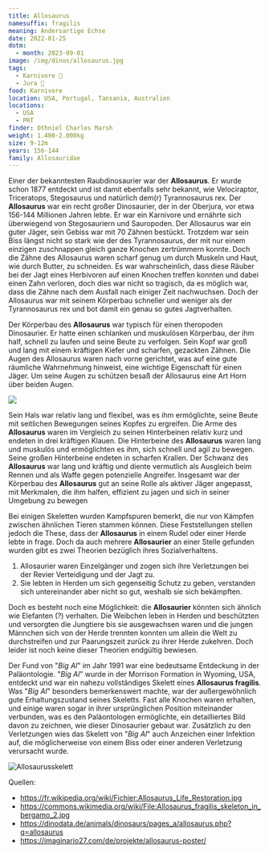 ```yaml
---
title: Allosaurus
namesuffix: fragilis
meaning: Andersartige Echse
date: 2022-01-25
dotm:
  - month: 2023-09-01
image: /img/dinos/allosaurus.jpg
tags:
  - Karnivore 🥩
  - Jura 🦴
food: Karnivore
location: USA, Portugal, Tansania, Australien
locations:
  - USA
  - PRT
finder: Othniel Charles Marsh
weight: 1.400-2.000kg
size: 9-12m
years: 156-144
family: Allosauridae
---
```

Einer der bekanntesten Raubdinosaurier war der **Allosaurus**. Er wurde schon 1877 entdeckt und ist damit ebenfalls sehr bekannt, wie Velociraptor, Triceratops, Stegosaurus und natürlich dem(r) Tyrannosaurus rex. Der **Allosaurus** war ein recht großer Dinosaurier, der in der Oberjura, vor etwa 156-144 Millionen Jahren lebte. Er war ein Karnivore und ernährte sich überwiegend von Stegosauriern und Sauropoden. Der Allosaurus war ein guter Jäger, sein Gebiss war mit 70 Zähnen bestückt. Trotzdem war sein Biss längst nicht so stark wie der des Tyrannosaurus, der mit nur einem einzigen zuschnappen gleich ganze Knochen zertrümmern konnte. Doch die Zähne des Allosaurus waren scharf genug um durch Muskeln und Haut, wie durch Butter, zu schneiden. Es war wahrscheinlich, dass diese Räuber bei der Jagt eines Herbivoren auf einen Knochen treffen konnten und dabei einen Zahn verloren, doch dies war nicht so tragisch, da es möglich war, dass die Zähne nach dem Ausfall nach einiger Zeit nachwuchsen. Doch der Allosaurus war mit seinem Körperbau schneller und weniger als der Tyrannosaurus rex und bot damit ein genau so gutes Jagtverhalten.

Der Körperbau des **Allosaurus** war typisch für einen theropoden Dinosaurier. Er hatte einen schlanken und muskulösen Körperbau, der ihm half, schnell zu laufen und seine Beute zu verfolgen. Sein Kopf war groß und lang mit einem kräftigen Kiefer und scharfen, gezackten Zähnen. Die Augen des Allosaurus waren nach vorne gerichtet, was auf eine gute räumliche Wahrnehmung hinweist, eine wichtige Eigenschaft für einen Jäger. Um seine Augen zu schützen besaß der Allosaurus eine Art Horn über beiden Augen.

![](/img/dinos/herunterladen-1-.png)

Sein Hals war relativ lang und flexibel, was es ihm ermöglichte, seine Beute mit seitlichen Bewegungen seines Kopfes zu ergreifen. Die Arme des **Allosaurus** waren im Vergleich zu seinen Hinterbeinen relativ kurz und endeten in drei kräftigen Klauen.
Die Hinterbeine des **Allosaurus** waren lang und muskulös und ermöglichten es ihm, sich schnell und agil zu bewegen. Seine großen Hinterbeine endeten in scharfen Krallen. 
Der Schwanz des **Allosaurus** war lang und kräftig und diente vermutlich als Ausgleich beim Rennen und als Waffe gegen potenzielle Angreifer.
Insgesamt war der Körperbau des **Allosaurus** gut an seine Rolle als aktiver Jäger angepasst, mit Merkmalen, die ihm halfen, effizient zu jagen und sich in seiner Umgebung zu bewegen

Bei einigen Skeletten wurden Kampfspuren bemerkt, die nur von Kämpfen zwischen ähnlichen Tieren stammen können. Diese Feststellungen stellen jedoch die These, dass der **Allosaurus** in einem Rudel oder einer Herde lebte in frage. Doch da auch mehrere **Allosaurier** an einer Stelle gefunden wurden gibt es zwei Theorien bezüglich ihres Sozialverhaltens.

1. Allosaurier waren Einzelgänger und zogen sich ihre Verletzungen bei der Revier Verteidigung und der Jagt zu. 
2. Sie lebten in Herden um sich gegenseitig Schutz zu geben, verstanden sich untereinander aber nicht so gut, weshalb sie sich bekämpften.

Doch es besteht noch eine Möglichkeit: die **Allosaurier** könnten sich ähnlich wie Elefanten (?) verhalten. Die Weibchen leben in Herden und beschützten und versorgten die Jungtiere bis sie ausgewachsen waren und die jungen Männchen sich von der Herde trennten konnten um allein die Welt zu durchstreifen und zur Paarungszeit zurück zu ihrer Herde zukehren. Doch leider ist noch keine dieser Theorien endgültig bewiesen. 

Der Fund von "*Big Al*" im Jahr 1991 war eine bedeutsame Entdeckung in der Paläontologie. "*Big Al*" wurde in der Morrison Formation in Wyoming, USA, entdeckt und war ein nahezu vollständiges Skelett eines **Allosaurus fragilis**.
Was "*Big Al*" besonders bemerkenswert machte, war der außergewöhnlich gute Erhaltungszustand seines Skeletts. Fast alle Knochen waren erhalten, und einige waren sogar in ihrer ursprünglichen Position miteinander verbunden, was es den Paläontologen ermöglichte, ein detailliertes Bild davon zu zeichnen, wie dieser Dinosaurier gebaut war.
Zusätzlich zu den Verletzungen wies das Skelett von "*Big* *Al*" auch Anzeichen einer Infektion auf, die möglicherweise von einem Biss oder einer anderen Verletzung verursacht wurde.

![Allosaurusskelett](/img/dinos/allosaurus-skelett.jpg)

Quellen:

* <https://fr.wikipedia.org/wiki/Fichier:Allosaurus_Life_Restoration.jpg>
* <https://commons.wikimedia.org/wiki/File:Allosaurus_fragilis_skeleton_in_bergamo_2.jpg>
* <https://dinodata.de/animals/dinosaurs/pages_a/allosaurus.php?q=allosaurus>
* <https://imaginario27.com/de/projekte/allosaurus-poster/>
